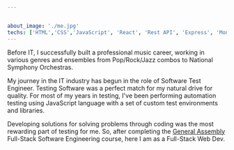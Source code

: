 ```yaml
---


about_image: './me.jpg'
techs: ['HTML','CSS','JavaScript', 'React', 'Rest API', 'Express', 'MongoDB','Node.js', 'PostgreSQL', 'Next.js', 'Gatsby.js']
---
```

Before IT, I successfully built a professional music career, working in various genres and ensembles from Pop/Rock/Jazz combos to National Symphony Orchestras.

My journey in the IT industry has begun in the role of Software Test Engineer. Testing Software was a perfect match for my natural drive for quality. For most of my years in testing, I've been performing automation testing using JavaScript language with a set of custom test environments and libraries.

Developing solutions for solving problems through coding was the most rewarding part of testing for me. So, after completing the <a href='https://generalassemb.ly/'>General Assembly</a> Full-Stack Software Engineering course, here I am as a Full-Stack Web Dev.